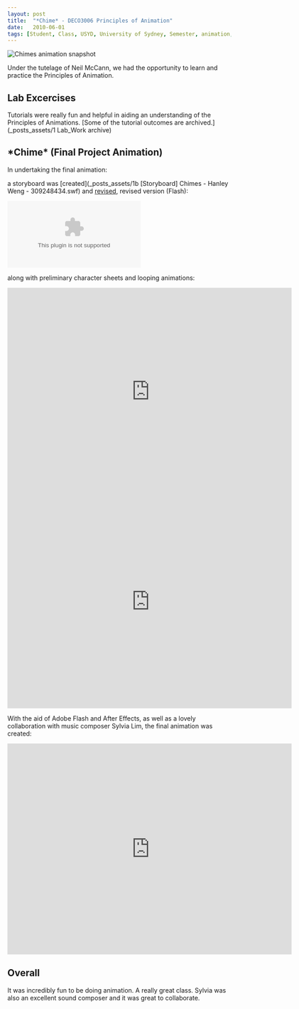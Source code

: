 ```yaml
---
layout: post
title:  "*Chime* - DECO3006 Principles of Animation"
date:   2010-06-01
tags: [Student, Class, USYD, University of Sydney, Semester, animation, character sheet, loops]
---
```


![Chimes animation snapshot](_posts_assets/cover.png)

Under the tutelage of Neil McCann, we had the opportunity to learn and practice the Principles of Animation. 

## Lab Excercises

Tutorials were really fun and helpful in aiding an understanding of the Principles of Animations. [Some of the tutorial outcomes are archived.](_posts_assets/1 Lab_Work archive)

## \*Chime\* (Final Project Animation)

In undertaking the final animation:

a storyboard was [created](_posts_assets/1b [Storyboard] Chimes - Hanley Weng - 309248434.swf) and [revised](_posts_assets/storyboard5.swf), revised version (Flash):

<object>
	<embed src="_posts_assets/storyboard5.swf">
</object>

along with preliminary character sheets and looping animations:

<iframe src="https://player.vimeo.com/video/10625967" width="640" height="465" frameborder="0" webkitallowfullscreen mozallowfullscreen allowfullscreen></iframe>

<iframe src="https://player.vimeo.com/video/10624178" width="640" height="480" frameborder="0" webkitallowfullscreen mozallowfullscreen allowfullscreen></iframe>
	
With the aid of Adobe Flash and After Effects, as well as a lovely collaboration with music composer Sylvia Lim, the final animation was created:

<iframe src="https://player.vimeo.com/video/12665333" width="640" height="474" frameborder="0" webkitallowfullscreen mozallowfullscreen allowfullscreen></iframe>

## Overall

It was incredibly fun to be doing animation. A really great class. Sylvia was also an excellent sound composer and it was great to collaborate.
